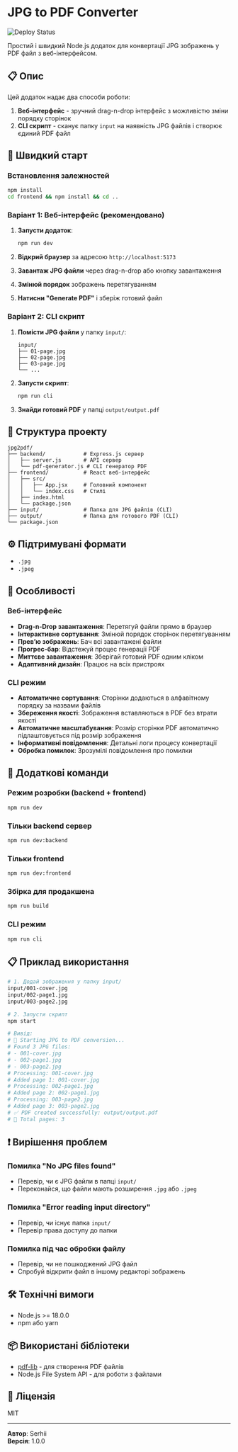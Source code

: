 # JPG to PDF Converter

![Deploy Status](https://github.com/wild-north/jpg2pdf/actions/workflows/deploy.yml/badge.svg)

Простий і швидкий Node.js додаток для конвертації JPG зображень у PDF файл з веб-інтерфейсом.

## 📋 Опис

Цей додаток надає два способи роботи:
1. **Веб-інтерфейс** - зручний drag-n-drop інтерфейс з можливістю зміни порядку сторінок
2. **CLI скрипт** - сканує папку `input` на наявність JPG файлів і створює єдиний PDF файл

## 🚀 Швидкий старт

### Встановлення залежностей

```bash
npm install
cd frontend && npm install && cd ..
```

### Варіант 1: Веб-інтерфейс (рекомендовано)

1. **Запусти додаток**:
   ```bash
   npm run dev
   ```

2. **Відкрий браузер** за адресою `http://localhost:5173`

3. **Завантаж JPG файли** через drag-n-drop або кнопку завантаження

4. **Змінюй порядок** зображень перетягуванням

5. **Натисни "Generate PDF"** і зберіж готовий файл

### Варіант 2: CLI скрипт

1. **Помісти JPG файли** у папку `input/`:
   ```
   input/
   ├── 01-page.jpg
   ├── 02-page.jpg
   ├── 03-page.jpg
   └── ...
   ```

2. **Запусти скрипт**:
   ```bash
   npm run cli
   ```

3. **Знайди готовий PDF** у папці `output/output.pdf`

## 📁 Структура проекту

```
jpg2pdf/
├── backend/            # Express.js сервер
│   ├── server.js       # API сервер
│   └── pdf-generator.js # CLI генератор PDF
├── frontend/           # React веб-інтерфейс
│   ├── src/
│   │   ├── App.jsx     # Головний компонент
│   │   └── index.css   # Стилі
│   ├── index.html
│   └── package.json
├── input/              # Папка для JPG файлів (CLI)
├── output/             # Папка для готового PDF (CLI)
└── package.json
```

## ⚙️ Підтримувані формати

- `.jpg`
- `.jpeg`

## 📝 Особливості

### Веб-інтерфейс
- **Drag-n-Drop завантаження**: Перетягуй файли прямо в браузер
- **Інтерактивне сортування**: Змінюй порядок сторінок перетягуванням
- **Превʼю зображень**: Бач всі завантажені файли
- **Прогрес-бар**: Відстежуй процес генерації PDF
- **Миттєве завантаження**: Зберігай готовий PDF одним кліком
- **Адаптивний дизайн**: Працює на всіх пристроях

### CLI режим
- **Автоматичне сортування**: Сторінки додаються в алфавітному порядку за назвами файлів
- **Збереження якості**: Зображення вставляються в PDF без втрати якості
- **Автоматичне масштабування**: Розмір сторінки PDF автоматично підлаштовується під розмір зображення
- **Інформативні повідомлення**: Детальні логи процесу конвертації
- **Обробка помилок**: Зрозумілі повідомлення про помилки

## 🔧 Додаткові команди

### Режим розробки (backend + frontend)
```bash
npm run dev
```

### Тільки backend сервер
```bash
npm run dev:backend
```

### Тільки frontend
```bash
npm run dev:frontend
```

### Збірка для продакшена
```bash
npm run build
```

### CLI режим
```bash
npm run cli
```

## 📋 Приклад використання

```bash
# 1. Додай зображення у папку input/
input/001-cover.jpg
input/002-page1.jpg
input/003-page2.jpg

# 2. Запусти скрипт
npm start

# Вивід:
# 🔄 Starting JPG to PDF conversion...
# Found 3 JPG files:
# - 001-cover.jpg
# - 002-page1.jpg  
# - 003-page2.jpg
# Processing: 001-cover.jpg
# Added page 1: 001-cover.jpg
# Processing: 002-page1.jpg
# Added page 2: 002-page1.jpg
# Processing: 003-page2.jpg
# Added page 3: 003-page2.jpg
# ✅ PDF created successfully: output/output.pdf
# 📄 Total pages: 3
```

## ❗ Вирішення проблем

### Помилка "No JPG files found"
- Перевір, чи є JPG файли в папці `input/`
- Переконайся, що файли мають розширення `.jpg` або `.jpeg`

### Помилка "Error reading input directory"
- Перевір, чи існує папка `input/`
- Перевір права доступу до папки

### Помилка під час обробки файлу
- Перевір, чи не пошкоджений JPG файл
- Спробуй відкрити файл в іншому редакторі зображень

## 🛠 Технічні вимоги

- Node.js >= 18.0.0
- npm або yarn

## 📦 Використані бібліотеки

- [pdf-lib](https://pdf-lib.js.org/) - для створення PDF файлів
- Node.js File System API - для роботи з файлами

## 📄 Ліцензія

MIT

---

**Автор**: Serhii  
**Версія**: 1.0.0
